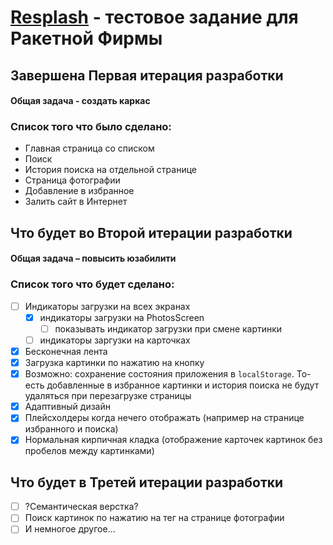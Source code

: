 # [Resplash](https://iinpark.github.io/unsplash_interface/#/") - тестовое задание для Ракетной Фирмы

## Завершена Первая итерация разработки

#### Общая задача - создать каркас

### Список того что было сделано:

- Главная страница со списком
- Поиск
- История поиска на отдельной странице
- Страница фотографии
- Добавление в избранное
- Залить сайт в Интернет

## Что будет во Второй итерации разработки

#### Общая задача – повысить юзабилити

### Список того что будет сделано:

- [ ] Индикаторы загрузки на всех экранах
  - [x] индикаторы загрузки на PhotosScreen
    - [ ] показывать индикатор загрузки при смене картинки
  - [ ] индикаторы заргузки на карточках
- [x] Бесконечная лента
- [x] Загрузка картинки по нажатию на кнопку
- [x] Возможно: сохранение состояния приложения в `localStorage`. То-есть добавленные в избранное картинки и история поиска не будут удаляться при перезагрузке страницы
- [x] Адаптивный дизайн
- [x] Плейсхолдеры когда нечего отображать (например на странице избранного и поиска)
- [x] Нормальная кирпичная кладка (отображение карточек картинок без пробелов между картинками)

## Что будет в Третей итерации разработки

- [ ] ?Семантическая верстка?
- [ ] Поиск картинок по нажатию на тег на странице фотографии
- [ ] И немногое другое...
